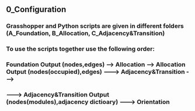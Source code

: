 ## 0_Configuration
### Grasshopper and Python scripts are given in different folders (A_Foundation, B_Allocation, C_Adjacency&Transition)
### To use the scripts together use the following order:
### Foundation Output (nodes,edges) --> Allocation --> Allocation Output (nodes(occupied),edges) ---> Adjacency&Transition ---> 
### ---> Adjacency&Transition Output (nodes(modules),adjacency dictioary) ---> Orientation
